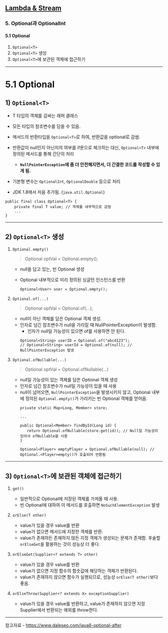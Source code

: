 ## <a href = "../README.md" target="_blank">Lambda & Stream</a>

### 5. Optional과 OptionalInt
#### 5.1 Optional
1) `Optional<T>`
2) `Optional<T>` 생성
3) `Optional<T>`에 보관된 객체에 접근하기

---

# 5.1 Optional

## 1) `Optional<T>`
- T 타입의 객체를 감싸는 래퍼 클래스
- 모든 타입의 참조변수를 담을 수 있음.
- 메서드의 반환타입을 `Optional<T>`로 하여, 반환값을 optional로 감쌈.
- 반환값이 null인지 아닌지의 여부를 if문으로 체크하는 대신, `Optional<T>` 내부에 정의된 메서드를 통해 간단히 처리
    - **`NullPointerException`에 좀 더 안전해지면서, 더 간결한 코드를 작성할 수 있게 됨.**

- 기본형 변수는 `OptionalInt`, `OptionalDouble` 등으로 처리
- JDK 1.8에서 처음 추가됨. (`java.util.Optional`)
```
public final class Optional<T> {
    private final T value; // 객체를 내부적으로 감쌈
    ...
}
```
---

## 2) `Optional<T>` 생성

1. `Optional.empty()`
   > Optional<T> optVal = Optional.<T>empty();
   - null을 담고 있는, 빈 Optional 생성
   - Optional 내부적으로 미리 정의된 싱글턴 인스턴스를 반환  
   
     ```
     Optional<User> user = Optional.empty();
     ```


2. `Optional.of(...)`
   > Optional<T> optVal = Optional.of(...);
   - null이 아닌 객체를 담은 Optional 객체 생성.
   - 인자로 넘긴 참조변수가 null을 가리킬 때 NullPointerException이 발생함.
     - 인자가 null일 가능성이 있으면 of를 사용하면 안 된다.
     ```
     Optional<String> userID = Optional.of("abcd123");
     // Optional<String> userId = Optional.of(null); // NullPointerException 발생
     ```
   

3. `Optional.ofNullable(...)`
   > Optional<T> optVal = Optional.ofNullable(...)
   - null일 가능성이 있는 객체를 담은 Optional 객체 생성
   - 인자로 넘긴 참조변수가 null일 가능성이 있을 때 사용
   - null이 넘어오면, `NullPointerException`을 발생시키지 않고, Optional 내부에 정의된 `Optional.empty()`가 가리키는 빈 Optional 객체를 얻어옴.
     ```
     private static Map<Long, Member> store;
     
     ...
     
     public Optional<Member> findById(Long id) {
        return Optional.ofNullable(store.get(id)); // Null일 가능성이 있어서 ofNullable을 사용
     }
     ```
     ```
     Optional<Player> emptyPlayer = Optional.ofNullable(null); // Optional.<Player>empty()가 호출되어 반환됨
     ```

---

## 3) `Optional<T>`에 보관된 객체에 접근하기

1. `get()`
   - 일반적으로 Optional에 저장된 객체를 가져올 때 사용.
   - 빈 Optional에 대하여 이 메서드를 호출하면 `NoSuchElementException` 발생


2. `orElse(T other)`
   - value가 있을 경우 value를 반환
   - value가 없으면 메서드에 지정한 객체를 반환.
   - value가 존재하든 존재하지 않든 지정 객체가 생성되는 문제가 존재함. 후술할 `orElseGet`을 활용하는 것이 성능상 더 좋다.


3. `orElseGet(Supplier<? extends T> other)`
   - value가 있을 경우 value를 반환
   - value가 없으면 지정 함수의 함숫값에 해당하는 객체가 반환된다.
   - value가 존재하지 않으면 함수가 실행되므로, 성능상 `orElse(T other)`보다 좋음.


4. `orElseThrow(Supplier<? extends X> exceptionSupplier)`
   - value가 있을 경우 value를 반환하고, value가 존재하지 않으면 지정 Supplier에서 반환되는 예외를 throw한다. 
   

---

참고자료 - <a href="https://www.daleseo.com/java8-optional-after" target="_blank">https://www.daleseo.com/java8-optional-after </a>